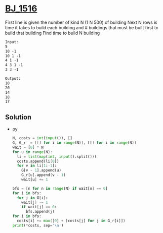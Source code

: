 # [BJ_1516](https://acmicpc.net/problem/1516)

First line is given the number of kind N (1 N 500) of building
Next N rows is time it takes to build each building and # buildings that must be built first to build that building
Find time to build N building

```txt
Input:
5
10 -1
10 1 -1
4 1 -1
4 3 1 -1
3 3 -1

Output:
10
20
14
18
17
```

## Solution

* py

  ```py
  N, costs = int(input()), []
  G, G_r  = [[] for i in range(N)], [[] for i in range(N)]
  wait = [0] * N
  for u in range(N):
    li = list(map(int, input().split()))
    costs.append(li[0])
    for v in li[1:-1]:
      G[v - 1].append(u)
      G_r[u].append(v - 1)
      wait[u] += 1

  bfs = [n for n in range(N) if wait[n] == 0]
  for i in bfs:
    for j in G[i]:
      wait[j] -= 1
      if wait[j] == 0:
        bfs.append(j)
  for i in bfs:
    costs[i] += max([0] + [costs[j] for j in G_r[i]])
  print(*costs, sep='\n')
  ```
